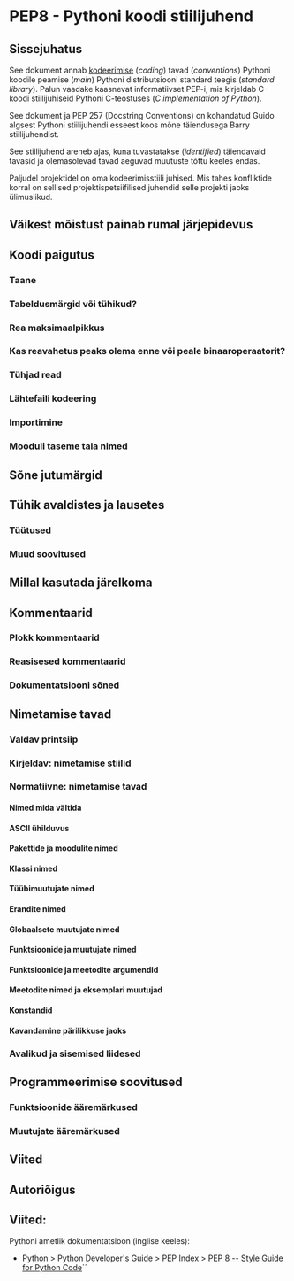 # PEP8 - Pythoni koodi stiilijuhend

## Sissejuhatus

See dokument annab [kodeerimise](terminid/sonastik/kodeerimine-coding.md) \(_coding_\) tavad \(_conventions_\) Pythoni koodile peamise \(_main_\) Pythoni distributsiooni standard teegis \(_standard library_\). Palun vaadake kaasnevat informatiivset PEP-i, mis kirjeldab C-koodi stiilijuhiseid Pythoni C-teostuses \(_C implementation of Python_\).

See dokument ja PEP 257 \(Docstring Conventions\) on kohandatud Guido algsest Pythoni stiilijuhendi esseest koos mõne täiendusega Barry stiilijuhendist.

See stiilijuhend areneb ajas, kuna tuvastatakse \(_identified_\) täiendavaid tavasid  ja olemasolevad tavad    aeguvad muutuste tõttu keeles endas. 

Paljudel projektidel on oma kodeerimisstiili juhised. Mis tahes konfliktide korral on sellised projektispetsiifilised juhendid selle projekti jaoks ülimuslikud.

## Väikest mõistust painab rumal järjepidevus

## Koodi paigutus

### Taane

### Tabeldusmärgid või tühikud?

### Rea maksimaalpikkus

### Kas reavahetus peaks olema enne või peale binaaroperaatorit?

### Tühjad read

### Lähtefaili kodeering

### Importimine

### Mooduli  taseme tala nimed

## Sõne jutumärgid

## Tühik avaldistes ja lausetes

### Tüütused

### Muud soovitused

## Millal kasutada järelkoma

## Kommentaarid

### Plokk kommentaarid

### Reasisesed kommentaarid

### Dokumentatsiooni sõned

## Nimetamise tavad

### Valdav printsiip

### Kirjeldav: nimetamise stiilid

### Normatiivne: nimetamise tavad

#### Nimed mida vältida

#### ASCII ühilduvus

#### Pakettide ja moodulite nimed

#### Klassi nimed

#### Tüübimuutujate nimed

#### Erandite nimed

#### Globaalsete muutujate nimed

#### Funktsioonide ja muutujate nimed

#### Funktsioonide ja meetodite argumendid

#### Meetodite nimed ja eksemplari muutujad

#### Konstandid

#### Kavandamine pärilikkuse jaoks

### Avalikud ja sisemised liidesed

## Programmeerimise soovitused

### Funktsioonide ääremärkused

### Muutujate ääremärkused

## Viited

## Autoriõigus







## Viited:

Pythoni ametlik dokumentatsioon \(inglise keeles\):

* Python &gt; Python Developer's Guide &gt; PEP Index &gt; [PEP 8 -- Style Guide for Python Code](https://www.python.org/dev/peps/pep-0008/)´´



